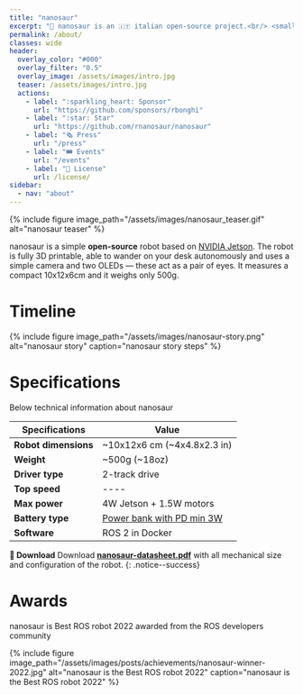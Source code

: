 ```yaml
---
title: "nanosaur"
excerpt: "🦕 nanosaur is an 🇮🇹 italian open-source project.<br/> <small>Designed & made by [Raffaello Bonghi](https://rnext.it)</small>"
permalink: /about/
classes: wide
header:
  overlay_color: "#000"
  overlay_filter: "0.5"
  overlay_image: /assets/images/intro.jpg
  teaser: /assets/images/intro.jpg
  actions:
    - label: ":sparkling_heart: Sponsor"
      url: "https://github.com/sponsors/rbonghi"
    - label: ":star: Star"
      url: "https://github.com/rnanosaur/nanosaur"
    - label: "🗞️ Press"
      url: "/press"
    - label: "🎟️ Events"
      url: "/events"
    - label: "🔑 License"
      url: /license/
sidebar:
  - nav: "about"
---
```


{% include figure image_path="/assets/images/nanosaur_teaser.gif" alt="nanosaur teaser" %}

nanosaur is a simple **open-source** robot based on [NVIDIA Jetson](https://developer.nvidia.com/buy-jetson). The robot is fully 3D printable, able to wander on your desk autonomously and uses a simple camera and two OLEDs — these act as a pair of eyes. It measures a compact 10x12x6cm and it weighs only 500g.

# Timeline

{% include figure image_path="/assets/images/nanosaur-story.png" alt="nanosaur story" caption="nanosaur story steps" %}

# Specifications

Below technical information about nanosaur

| Specifications       | Value       |
|----------------------|-------------|
| **Robot dimensions** | ~10x12x6 cm (~4x4.8x2.3 in)  |
| **Weight**           | ~500g (~18oz) |
| **Driver type**      | 2-track drive |
| **Top speed**        | ----          |
| **Max power**        | 4W Jetson + 1.5W motors |
| **Battery type**     | [Power bank with PD min 3W](/optional/power-bank) |
| **Software**         | ROS 2 in Docker |

**:floppy_disk: Download** Download [**nanosaur-datasheet.pdf**](https://github.com/rnanosaur/nanosaur/releases/latest/download/nanosaur-datasheet.pdf) with all mechanical size and configuration of the robot.
{: .notice--success}

# Awards

nanosaur is Best ROS robot 2022 awarded from the ROS developers community

{% include figure image_path="/assets/images/posts/achievements/nanosaur-winner-2022.jpg" alt="nanosaur is the Best ROS robot 2022" caption="nanosaur is the Best ROS robot 2022" %}
